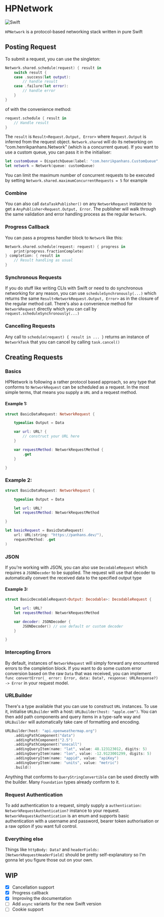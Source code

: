 # HPNetwork

![Swift](https://github.com/henrik-dmg/HPNetwork/workflows/Swift/badge.svg)

`HPNetwork` is a protocol-based networking stack written in pure Swift

## Posting Request

To submit a request, you can use the singleton:

```swift
Network.shared.schedule(request) { result in
    switch result {
    case .success(let output):
        // handle result
    case .failure(let error):
        // handle error
    }
}
```

of with the convenience method:

```swift
request.schedule { result in
	// Handle result
}
```

The `result` is `Result<Request.Output, Error>` where `Request.Output` is inferred from the request object.
`Network.shared` will do its networking on “com.henrikpanhans.Network” (which is a concurrent queue). If you want to use a custom queue, you can pass it in the initialiser:

```swift
let customQueue = DispatchQueue(label: "com.henrikpanhans.CustomQueue", qos: .userInitiated, attributes: .concurrent)
let network = Network(queue: customQueue)
```

You can limit the maximum number of concurrent requests to be executed by setting `Network.shared.maximumConcurrentRequests = 5` for example

### Combine

You can also call `dataTaskPublisher()` on any `NetworkRequest` instance to get a `AnyPublisher<Request.Output, Error`. The publisher will walk through the same validation and error handling process as the regular `Network`.

### Progress Callback

You can pass a progress handler block to `Network` like this:

```swift
Network.shared.schedule(request: request) { progress in
    print(progress.fractionComplete)
} completion: { result in
    // Result handling as usual
}
```

### Synchronous Requests

If you do stuff like writing CLIs with Swift or need to do synchronous networking for any reason, you can use `scheduleSynchronously(...)` which returns the same `Result<NetworkRequest.Output, Error>` as in the closure of the regular method call. There's also a convenience method for `NetworkRequest` directly which you can call by `request.scheduleSynchronously(...)`

### Cancelling Requests

Any call to `schedule(request) { result in ... }` returns an instance of `NetworkTask` that you can cancel by calling `task.cancel()`

## Creating Requests

### Basics

HPNetwork is following a rather protocol based approach, so any type that conforms to `NetworkRequest` can be scheduled as a request. In the most simple terms, that means you supply a `URL` and a request method.

#### Example 1:

```swift
struct BasicDataRequest: NetworkRequest {

    typealias Output = Data

    var url: URL? {
        // construct your URL here
    }

    var requestMethod: NetworkRequestMethod {
        .get
    }

}
```

### Example 2:

```swift
struct BasicDataRequest: NetworkRequest {

    typealias Output = Data

    let url: URL?
    let requestMethod: NetworkRequestMethod

}

let basicRequest = BasicDataRequest(
    url: URL(string: "https://panhans.dev/"),
    requestMethod: .get
)
```

### JSON

If you're working with JSON, you can also use `DecodableRequest` which requires a `JSONDecoder` to be supplied. The request will use that decoder to automatically convert the received data to the specified output type

#### Example 3:

```swift
struct BasicDecodableRequest<Output: Decodable>: DecodableRequest {

    let url: URL?
    let requestMethod: NetworkRequestMethod

    var decoder: JSONDecoder {
        JSONDecoder() // use default or custom decoder
    }

}
```

### Intercepting Errors

By default, instances of `NetworkRequest` will simply forward any encountered errors to the completion block. If you want to do some custom error conversion based on the raw `Data` that was received, you can implement `func convertError(_ error: Error, data: Data?, response: URLResponse?) -> Error` in your request model.

### URLBuilder

There's a type available that you can use to construct `URL` instances. To use it, initialise `URLBuilder` with a host: `URLBuilder(host: "apple.com")`. You can then add path components and query items in a type-safe way and `URLBuilder` will automatically take care of formatting and encoding.

```swift
URLBuilder(host: "api.openweathermap.org")
    .addingPathComponent("data")
    .addingPathComponent("2.5")
    .addingPathComponent("onecall")
    .addingQueryItem(name: "lat", value: 48.123123012, digits: 5)
    .addingQueryItem(name: "lon", value: -12.9123001299, digits: 5)
    .addingQueryItem(name: "appid", value: "apiKey")
    .addingQueryItem(name: "units", value: "metric")
    .build()
```

Anything that conforms to `QueryStringConvertible` can be used directly with the builder. Many `Foundation` types already conform to it.

### Request Authentication

To add authentication to a request, simply supply a `authentication: NetworkRequestAuthentication?` instance to your request. `NetworkRequestAuthentication` is an enum and supports basic authentication with a username and password, bearer token authorisation or a raw option if you want full control.

### Everything else

Things like `httpBody: Data?` and `headerFields: [NetworkRequestHeaderField]` should be pretty self-explanatory so I'm gonna let you figure those out on your own.

## WIP

- [x] Cancellation support
- [x] Progress callback
- [x] Improving the documentation
- [ ] Add `async` variants for the new Swift version
- [ ] Cookie support
